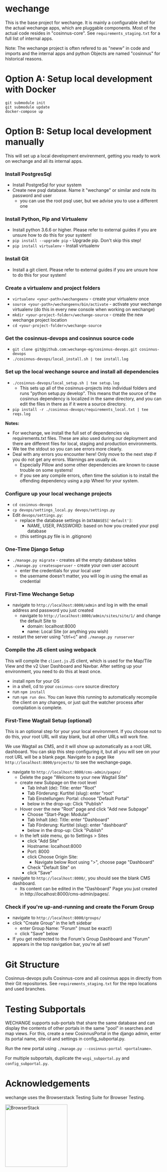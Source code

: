 wechange
=========================

This is the base project for wechange. It is mainly a configurable shell for the actual wechange apps, which are pluggable components. Most of the actual code resides in "cosinnus-core". See `requirements_staging.txt` for a full list of internal apps.

Note: The wechange project is often refered to as "neww" in code and imports and the internal apps and python Objects are named "cosinnus" for historical reasons. 

# Option A: Setup local development with Docker

    git submodule init
    git submodule update
    docker-compose up

# Option B: Setup local development manually

This will set up a local development envirenment, getting you ready to work on wechange and all its internal apps.


### Install PostgresSql 

* Install PostgreSql for your system 
* Create new psql database. Name it "wechange" or similar and note its password and user
  * you can use the root psql user, but we advise you to use a different one
  
### Install Python, Pip and Virtualenv
 
* Install python 3.6.6 or higher. Please refer to external guides if you are unsure how to do this for your system!
* `pip install --upgrade pip` - Upgrade pip. Don't skip this step!
* `pip install virtualenv` - Install virtualenv

### Install Git

* Install a git client. Please refer to external guides if you are unsure how to do this for your system!

### Create a virtualenv and project folders
 
* `virtualenv <your-path>/wechangeenv` - create your virtualenv once
* `source <your-path>/wechangeenv/bin/activate` - activate your wechange virtualenv (do this in every new console when working on wechange)
* `mkdir <your-project-folder>/wechange-source` - create the new wechange project location
* `cd <your-project-folder>/wechange-source`

### Get the cosinnus-devops and cosinnus source code

* `git clone git@github.com:wechange-eg/cosinnus-devops.git cosinnus-devops`
* `./cosinnus-devops/local_install.sh | tee install.log`

### Set up the local wechange source and install all dependencies

* `./cosinnus-devops/local_setup.sh | tee setup.log`
  * This sets up all of the cosinnus-projects into individual folders and runs "python setup.py develop". This means that the source of the cosinnus dependency is localized in the same directory, and you can edit the files in there as if it were a source directory.
* `pip install -r ./cosinnus-devops/requirements_local.txt | tee reqs.log`
  
**Notes:** 

* For wechange, we install the full set of dependencies via requirements.txt files. These are also used during our deployment and there are different files for local, staging and production environments.
* We tee the stdout so you can see errors more clearly.
* Deal with any errors you encounter here! Only move to the next step if you do not get any errors. Warnings are usually ok.
  * Especially Pillow and some other dependencies are known to cause trouble on some systems! 
  * if you see any compile errors, often time the solution is to install the offending dependency using a pip Wheel for your system.

### Configure up your local wechange projects

* `cd cosinnus-devops`
* `cp devops/settings_local.py devops/settings.py`
* Edit `devops/settings.py`:
  * replace the database settings in ``DATABASES['default']``: 
    * NAME, USER, PASSWORD: based on how you created your psql database
  * (this settings.py file is in .gitignore)

### One-Time Django Setup 
  
* `./manage.py migrate` - creates all the empty database tables
* `./manage.py createsuperuser` - create your own user account
  * enter the credentials for your local user
  * the username doesn't matter, you will log in using the email as credential

### First-Time Wechange Setup

* navigate to `http://localhost:8000/admin` and log in with the email address and password you just created
  * navigate to `http://localhost:8000/admin/sites/site/1/` and change the default Site to 
    * domain: localhost:8000
    * name: Local Site (or anything you wish)
* restart the server using "ctrl+c" and `./manage.py runserver`

### Compile the JS client using webpack

This will compile the `client.js` JS client, which is used for the Map/Tile View and the v2 User Dashboard and Navbar. After setting up your environment, you need to do this at least once.

* install npm for your OS
* in a shell, cd to your `cosinnus-core` source directory
* run `npm install`
* run `npm run dev`. You can leave this running to automatically recompile the client on any changes, or just quit the watcher process after compilation is complete.

### First-Time Wagtail Setup (optional)

This is an optional step for your your local environment. If you choose not to do this, your root URL will stay blank, but all other URLs will work fine.

We use Wagtail as CMS, and it will show up automatically as a root URL dashboard. You can skip this step configuring it, but all you will see on your root URL will be a blank page. Navigate to a page like `http://localhost:8000/projects/` to see the wechange-page.

* navigate to `http://localhost:8000/cms-admin/pages/`
  * Delete the page "Welcome to your new Wagtail Site"
  * create new Subpage on the root level
    * Tab Inhalt (de): Title: enter "Root"
    * Tab Förderung: Kurtitel (slug): enter "root"
    * Tab Einstellungen: Portal: choose "Default Portal"
    * below in the drop-up: Click "Publish"
  * Hover over the new "Root" page and click "Add new Subpage"
    * Choose "Start-Page: Modular"
    * Tab Inhalt (de): Title: enter "Dashboard"
    * Tab Förderung: Kurtitel (slug): enter "dashboard"
    * below in the drop-up: Click "Publish"
  * In the left side menu, go to Settings > Sites
    * click "Add Site"
    * Hostname: localhost:8000
    * Port: 8000
    * click Choose Origin Site:
      * Navigate below Root using ">", choose page "Dashboard"
    * Check "Default Site" on
    * click "Save"
* navigate to `http://localhost:8000/`, you should see the blank CMS dashboard. 
  * Its content can be edited in the "Dashboard" Page you just created in http://localhost:8000/cms-admin/pages/. 

### Check if you're up-and-running and create the Forum Group

* navigate to `http://localhost:8000/groups/`
* click "Create Group" in the left sidebar
  * enter Group Name: "Forum" (must be exact!)
  * click "Save" below
* If you get redirected to the Forum's Group Dashboard and "Forum" appears in the top navigation bar, you're all set!


# Git Structure

Cosinnus-devops pulls Cosinnus-core and all cosinnus apps in directly from their Git repositories. See `requirements_staging.txt` for the repo locations and used branches.

# Testing Subportals

WECHANGE supports sub-portals that share the same database and can display the contents of other portals in the same "pool" in searches and map views. For this, create a new CosinnusPortal in the django admin, enter its portal name, site-id and settings in config_subportal.py.

Run the new portal using `./manage.py --cosinnus-portal <portalname>`.

For multiple subportals, duplicate the `wsgi_subportal.py` and `config_subportal.py`. 

# Acknowledgements

wechange uses the Browserstack Testing Suite for Browser Testing.

<a href="https://www.browserstack.com" target="_blank"><img src="https://wechange.de/static/img/browserstack-logo.png" alt="BrowserStack" width=200/></a>
